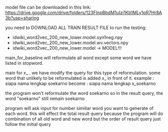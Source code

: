 model file can be downloaded in this link:
https://drive.google.com/drive/folders/123FInpBbdM1uIzj1Kb1MLy1pR7Hr8A3b?usp=sharing

you need to DOWNLOAD ALL TRAIN RESULT FILE to run the testing:
- idwiki_word2vec_200_new_lower.model.syn1neg.npy
- idwiki_word2vec_200_new_lower.model.wv.vectors.npy
- idwiki_word2vec_200_new_lower.model -> MODEL!!!



main_for_baseline will reformulate all word except some word we have listed in stopword.


main for x_ .
we have modify the query for this type of reformulation.
some word that unlikely to be reformulated is added x_ in front of it.
example : siapa nama lengkap soekarno
become : siapa nama lengkap x_soekarno

the program won't reformulate the word soekarno
so in the result query, the word "soekarno" still remain soekarno


program will ask input for number similiar word you want to generate of each word.
this will effect the total result query
because the program will do combination of all old word and new word
but the order of result query just follow the initial query

